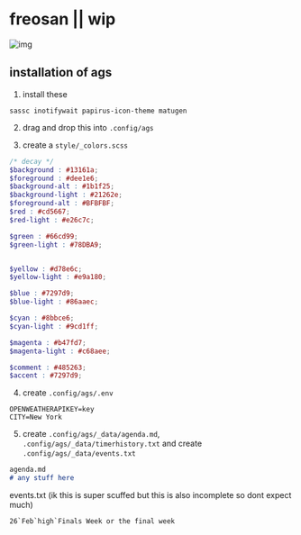 # freosan || wip

![img](https://raw.githubusercontent.com/chadcat7/crystal/freosan/.github/image.png)

## installation of ags

1. install these 
```
sassc inotifywait papirus-icon-theme matugen
```

2. drag and drop this into `.config/ags`

3. create a `style/_colors.scss`

```scss
/* decay */
$background : #13161a;
$foreground : #dee1e6;
$background-alt : #1b1f25;
$background-light : #21262e;
$foreground-alt : #BFBFBF;
$red : #cd5667;
$red-light : #e26c7c;

$green : #66cd99;
$green-light : #78DBA9;


$yellow : #d78e6c;
$yellow-light : #e9a180;

$blue : #7297d9;
$blue-light : #86aaec;

$cyan : #8bbce6;
$cyan-light : #9cd1ff;

$magenta : #b47fd7;
$magenta-light : #c68aee;

$comment : #485263;
$accent : #7297d9;
```

4. create `.config/ags/.env`

```
OPENWEATHERAPIKEY=key
CITY=New York
```

5. create `.config/ags/_data/agenda.md`, `.config/ags/_data/timerhistory.txt` and create `.config/ags/_data/events.txt`

```md 
agenda.md
# any stuff here
```

events.txt (ik this is super scuffed but this is also incomplete so dont expect much)
```
26`Feb`high`Finals Week or the final week
```
